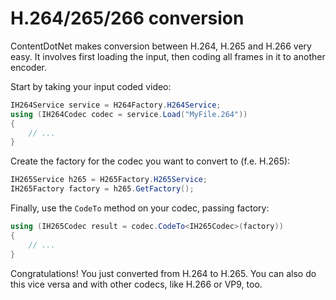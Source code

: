 # H.264/265/266 conversion
ContentDotNet makes conversion between H.264, H.265 and H.266 very easy. It involves first loading the input, then coding all frames in it to another encoder.

Start by taking your input coded video:
```cs
IH264Service service = H264Factory.H264Service;
using (IH264Codec codec = service.Load("MyFile.264"))
{
    // ...
}
```

Create the factory for the codec you want to convert to (f.e. H.265):
```cs
IH265Service h265 = H265Factory.H265Service;
IH265Factory factory = h265.GetFactory();
```

Finally, use the `CodeTo` method on your codec, passing factory:
```cs
using (IH265Codec result = codec.CodeTo<IH265Codec>(factory))
{
    // ...
}
```

Congratulations! You just converted from H.264 to H.265. You can also do this vice versa and with other codecs, like H.266 or VP9, too.
